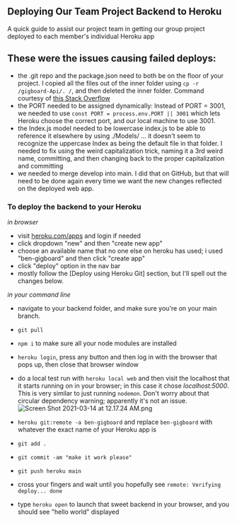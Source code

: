 ## Deploying Our Team Project Backend to Heroku

A quick guide to assist our project team in getting our group project deployed to each member's individual Heroku app

## These were the issues causing failed deploys:

- the .git repo and the package.json need to both be on the floor of your project. I copied all the files out of the inner folder using ```cp -r /gigboard-Api/. /```, and then deleted the inner folder. Command courtesy of [this Stack Overflow](https://stackoverflow.com/questions/20192070/how-to-move-all-files-including-hidden-files-into-parent-directory-via)
- the PORT needed to be assigned dynamically: Instead of PORT = 3001, we needed to use ```const PORT = process.env.PORT || 3001``` which lets Heroku choose the correct port, and our local machine to use 3001.
- the Index.js model needed to be lowercase index.js to be able to reference it elsewhere by using ./Models/ ... it doesn't seem to recognize the uppercase Index as being the default file in that folder. I needed to fix using the weird capitalization trick, naming it a 3rd weird name, committing, and then changing back to the proper capitalization and committing
- we needed to merge develop into main. I did that on GitHub, but that will need to be done again every time we want the new changes reflected on the deployed web app. 

### To deploy the backend to your Heroku

_in browser_

- visit [heroku.com/apps](https://dashboard.heroku.com/apps) and login if needed
- click dropdown "new" and then "create new app"
- choose an available name that no one else on heroku has used; i used "ben-gigboard" and then click "create app"
- click "deploy" option in the nav bar
- mostly follow the [Deploy using Heroku Git] section, but I'll spell out the changes below.

_in your command line_

- navigate to your backend folder, and make sure you're on your main branch.
- ```git pull```
- ```npm i``` to make sure all your node modules are installed
- ```heroku login```, press any button and then log in with the browser that pops up, then close that browser window
- do a local test run with ```heroku local web``` and then visit the localhost that it starts running on in your browser; in this case it chose *localhost:5000*. This is very similar to just running ```nodemon```. Don't worry about that circular dependency warning; apparently it's not an issue. 
![Screen Shot 2021-03-14 at 12.17.24 AM.png](https://cdn.hashnode.com/res/hashnode/image/upload/v1615706287965/5bPkc9Kvk.png)

- ```heroku git:remote -a ben-gigboard``` and replace ```ben-gigboard``` with whatever the exact name of your Heroku app is
- ```git add .```
- ```git commit -am "make it work please"```
- ```git push heroku main```
- cross your fingers and wait until you hopefully see ```remote: Verifying deploy... done```
- type ```heroku open``` to launch that sweet backend in your browser, and you should see "hello world" displayed
